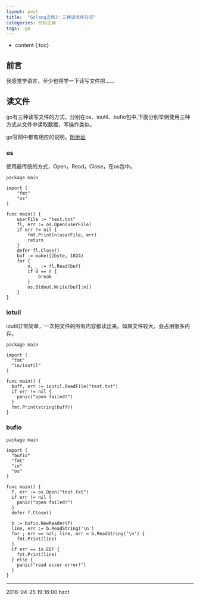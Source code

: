```yaml
---
layout: post
title:  "Golang之旅3：三种读文件方式"
categories: 代码之熵
tags:  go
---
```


* content
{:toc}

## 前言

我感觉学语言，至少也得学一下读写文件把......





## 读文件

go有三种读写文件的方式，分别在os、ioutil、bufio包中,下面分别举例使用三种方式从文件中读取数据，写操作类似。

go官网中都有相应的说明。[附地址](https://golang.org/pkg/)


### os

使用最传统的方式，Open，Read，Close，在os包中。

```
package main

import (
    "fmt"
    "os"
)

func main() {
    userFile := "test.txt"
    fl, err := os.Open(userFile)
    if err != nil {
        fmt.Println(userFile, err)
        return
    }
    defer fl.Close()
    buf := make([]byte, 1024)
    for {
        n, _ := fl.Read(buf)
        if 0 == n {
            break
        }
        os.Stdout.Write(buf[:n])
    }
}

```

### iotuil

ioutil非常简单，一次把文件的所有内容都读出来。如果文件较大，会占用很多内存。

```
package main

import (
  "fmt"
  "io/ioutil"
)

func main() {
  buff, err := ioutil.ReadFile("test.txt")
  if err != nil {
    panic("open failed!")
  }
  fmt.Print(string(buff))
}
```

### bufio

```
package main

import (
  "bufio"
  "fmt"
  "io"
  "os"
)

func main() {
  f, err := os.Open("test.txt")
  if err != nil {
    panic("open failed!")
  }
  defer f.Close()

  b := bufio.NewReader(f)
  line, err := b.ReadString('\n')
  for ; err == nil; line, err = b.ReadString('\n') {
    fmt.Print(line)
  }
  if err == io.EOF {
    fmt.Print(line)
  } else {
    panic("read occur error!")
  }
}

```

***
2016-04-25 19:16:00 hzct
